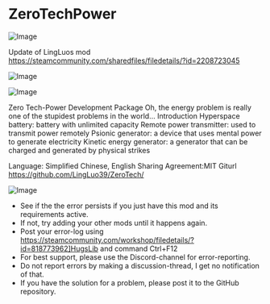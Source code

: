 # ZeroTechPower

![Image](https://i.imgur.com/buuPQel.png)

Update of LingLuos mod
https://steamcommunity.com/sharedfiles/filedetails/?id=2208723045

![Image](https://i.imgur.com/pufA0kM.png)

	
![Image](https://i.imgur.com/Z4GOv8H.png)

Zero Tech-Power Development Package
Oh, the energy problem is really one of the stupidest problems in the world...
Introduction
    Hyperspace battery: battery with unlimited capacity
    Remote power transmitter: used to transmit power remotely
    Psionic generator: a device that uses mental power to generate electricity
    Kinetic energy generator: a generator that can be charged and generated by physical strikes
	
Language: Simplified Chinese, English
Sharing Agreement:MIT
Giturl https://github.com/LingLuo39/ZeroTech/

![Image](https://i.imgur.com/PwoNOj4.png)



-  See if the the error persists if you just have this mod and its requirements active.
-  If not, try adding your other mods until it happens again.
-  Post your error-log using https://steamcommunity.com/workshop/filedetails/?id=818773962]HugsLib and command Ctrl+F12
-  For best support, please use the Discord-channel for error-reporting.
-  Do not report errors by making a discussion-thread, I get no notification of that.
-  If you have the solution for a problem, please post it to the GitHub repository.



